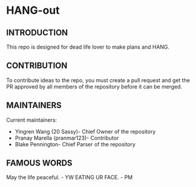 # HANG-out

INTRODUCTION
------------
This repo is designed for dead life lover to make plans and HANG.

CONTRIBUTION
------------
To contribute ideas to the repo, you must create a pull request and get the PR approved by all members 
of the repository before it can be merged.

MAINTAINERS
-----------
Current maintainers:
 * Yingren Wang (20 Sassy)- Chief Owner of the repository
 * Pranay Marella (pranmar123)- Contributor 
 * Blake Pennington- Chief Parser of the repository 

FAMOUS WORDS
-----------
May the life peaceful. - YW
EATING UR FACE. - PM
